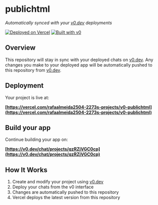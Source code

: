 # publichtml

*Automatically synced with your [v0.dev](https://v0.dev) deployments*

[![Deployed on Vercel](https://img.shields.io/badge/Deployed%20on-Vercel-black?style=for-the-badge&logo=vercel)](https://vercel.com/rafaalmeida2504-2273s-projects/v0-publichtml)
[![Built with v0](https://img.shields.io/badge/Built%20with-v0.dev-black?style=for-the-badge)](https://v0.dev/chat/projects/qzRZjVGC0cp)

## Overview

This repository will stay in sync with your deployed chats on [v0.dev](https://v0.dev).
Any changes you make to your deployed app will be automatically pushed to this repository from [v0.dev](https://v0.dev).

## Deployment

Your project is live at:

**[https://vercel.com/rafaalmeida2504-2273s-projects/v0-publichtml](https://vercel.com/rafaalmeida2504-2273s-projects/v0-publichtml)**

## Build your app

Continue building your app on:

**[https://v0.dev/chat/projects/qzRZjVGC0cp](https://v0.dev/chat/projects/qzRZjVGC0cp)**

## How It Works

1. Create and modify your project using [v0.dev](https://v0.dev)
2. Deploy your chats from the v0 interface
3. Changes are automatically pushed to this repository
4. Vercel deploys the latest version from this repository